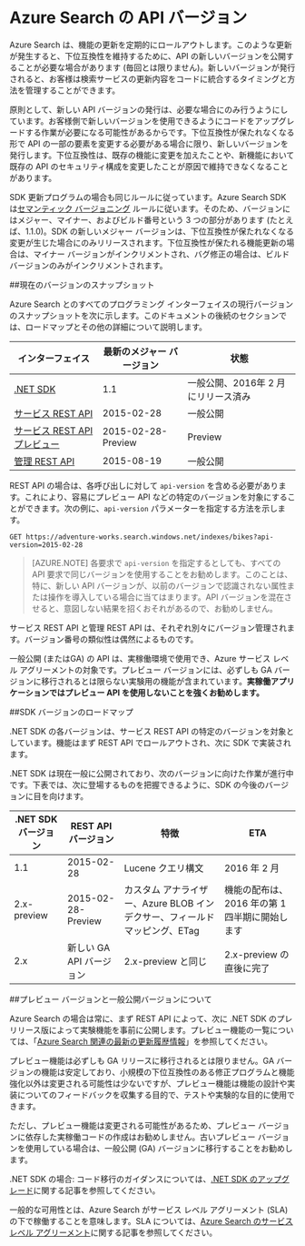 <properties
   pageTitle="Azure Search の API バージョン | Microsoft Azure | Search API"
   description="Azure Search REST API のバージョン ポリシーと .NET SDK のクライアント ライブラリ"
   services="search"
   documentationCenter=""
   authors="brjohnstmsft"
   manager="pablocas"
   editor=""/>

<tags
   ms.service="search"
   ms.devlang="dotnet"
   ms.workload="search"
   ms.topic="article"
   ms.tgt_pltfrm="na"
   ms.date="03/08/2016"
   ms.author="brjohnst"/>

# Azure Search の API バージョン

Azure Search は、機能の更新を定期的にロールアウトします。このような更新が発生すると、下位互換性を維持するために、API の新しいバージョンを公開することが必要な場合があります (毎回とは限りません)。新しいバージョンが発行されると、お客様は検索サービスの更新内容をコードに統合するタイミングと方法を管理することができます。

原則として、新しい API バージョンの発行は、必要な場合にのみ行うようにしています。お客様側で新しいバージョンを使用できるようにコードをアップグレードする作業が必要になる可能性があるからです。下位互換性が保たれなくなる形で API の一部の要素を変更する必要がある場合に限り、新しいバージョンを発行します。下位互換性は、既存の機能に変更を加えたことや、新機能において既存の API のセキュリティ構成を変更したことが原因で維持できなくなることがあります。

SDK 更新プログラムの場合も同じルールに従っています。Azure Search SDK は[セマンティック バージョニング](http://semver.org/) ルールに従います。そのため、バージョンにはメジャー、マイナー、およびビルド番号という 3 つの部分があります (たとえば、1.1.0)。SDK の新しいメジャー バージョンは、下位互換性が保たれなくなる変更が生じた場合にのみリリースされます。下位互換性が保たれる機能更新の場合は、マイナー バージョンがインクリメントされ、バグ修正の場合は、ビルド バージョンのみがインクリメントされます。

##現在のバージョンのスナップショット 

Azure Search とのすべてのプログラミング インターフェイスの現行バージョンのスナップショットを次に示します。このドキュメントの後続のセクションでは、ロードマップとその他の詳細について説明します。

インターフェイス|最新のメジャー バージョン|状態
----------|-------------------------|------
[.NET SDK](https://msdn.microsoft.com/library/azure/dn951165.aspx)|1\.1|一般公開、2016年 2 月にリリース済み
[サービス REST API](https://msdn.microsoft.com/library/azure/dn798935.aspx)|2015-02-28|一般公開
[サービス REST API プレビュー](search-api-2015-02-28-preview.md)|2015-02-28-Preview|Preview
[管理 REST API](https://msdn.microsoft.com/library/azure/dn832684.aspx)|2015-08-19|一般公開

REST API の場合は、各呼び出しに対して `api-version` を含める必要があります。これにより、容易にプレビュー API などの特定のバージョンを対象にすることができます。次の例に、`api-version` パラメーターを指定する方法を示します。

    GET https://adventure-works.search.windows.net/indexes/bikes?api-version=2015-02-28

> [AZURE.NOTE] 各要求で `api-version` を指定するとしても、すべての API 要求で同じバージョンを使用することをお勧めします。このことは、特に、新しい API バージョンが、以前のバージョンで認識されない属性または操作を導入している場合に当てはまります。API バージョンを混在させると、意図しない結果を招くおそれがあるので、お勧めしません。
> 
サービス REST API と管理 REST API は、それぞれ別々にバージョン管理されます。バージョン番号の類似性は偶然によるものです。

一般公開 (またはGA) の API は、実稼働環境で使用でき、Azure サービス レベル アグリーメントの対象です。プレビュー バージョンには、必ずしも GA バージョンに移行されるとは限らない実験用の機能が含まれています。**実稼働アプリケーションではプレビュー API を使用しないことを強くお勧めします。**

##SDK バージョンのロードマップ

.NET SDK の各バージョンは、サービス REST API の特定のバージョンを対象としています。機能はまず REST API でロールアウトされ、次に SDK で実装されます。

.NET SDK は現在一般に公開されており、次のバージョンに向けた作業が進行中です。下表では、次に登場するものを把握できるように、SDK の今後のバージョンに目を向けます。

.NET SDK バージョン|REST API バージョン|特徴|ETA
----------------|----------------|--------|---
1\.1|2015-02-28|Lucene クエリ構文|2016 年 2 月
2\.x-preview|2015-02-28-Preview|カスタム アナライザー、Azure BLOB インデクサー、フィールド マッピング、ETag|機能の配布は、2016 年の第 1 四半期に開始します
2\.x|新しい GA API バージョン|2\.x-preview と同じ|2\.x-preview の直後に完了

##プレビュー バージョンと一般公開バージョンについて

Azure Search の場合は常に、まず REST API によって、次に .NET SDK のプレリリース版によって実験機能を事前に公開します。プレビュー機能の一覧については、「[Azure Search 関連の最新の更新履歴情報](search-latest-updates.md)」を参照してください。

プレビュー機能は必ずしも GA リリースに移行されるとは限りません。GA バージョンの機能は安定しており、小規模の下位互換性のある修正プログラムと機能強化以外は変更される可能性は少ないですが、プレビュー機能は機能の設計や実装についてのフィードバックを収集する目的で、テストや実験的な目的に使用できます。

ただし、プレビュー機能は変更される可能性があるため、プレビュー バージョンに依存した実稼働コードの作成はお勧めしません。古いプレビュー バージョンを使用している場合は、一般公開 (GA) バージョンに移行することをお勧めします。

.NET SDK の場合: コード移行のガイダンスについては、[.NET SDK のアップグレード](search-dotnet-sdk-migration.md)に関する記事を参照してください。

一般的な可用性とは、Azure Search がサービス レベル アグリーメント (SLA) の下で稼働することを意味します。SLA については、[Azure Search のサービス レベル アグリーメント](https://azure.microsoft.com/support/legal/sla/search/v1_0/)に関する記事を参照してください。

<!---HONumber=AcomDC_0518_2016-->